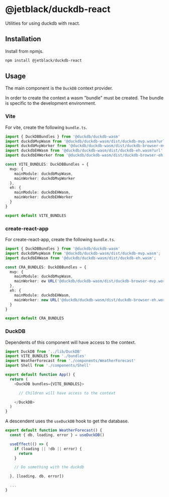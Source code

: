 # @jetblack/duckdb-react

Utilities for using duckdb with react.

## Installation

Install from npmjs.

```bash
npm install @jetblack/duckdb-react
```

## Usage

The main component is the `DuckDB` context provider.

In order to create the context a wasm "bundle" must be created. The
bundle is specific to the development environment.

### Vite

For vite, create the following `bundle.ts`.

```typescript bundle.ts
import { DuckDBBundles } from '@duckdb/duckdb-wasm'
import duckdbMvpWasm from '@duckdb/duckdb-wasm/dist/duckdb-mvp.wasm?url'
import duckdbMvpWorker from '@duckdb/duckdb-wasm/dist/duckdb-browser-mvp.worker.js?url'
import duckdbEHWasm from '@duckdb/duckdb-wasm/dist/duckdb-eh.wasm?url'
import duckdbEHWorker from '@duckdb/duckdb-wasm/dist/duckdb-browser-eh.worker.js?url'

const VITE_BUNDLES: DuckDBBundles = {
  mvp: {
    mainModule: duckdbMvpWasm,
    mainWorker: duckdbMvpWorker
  },
  eh: {
    mainModule: duckdbEHWasm,
    mainWorker: duckdbEHWorker
  }
}

export default VITE_BUNDLES
```

### create-react-app

For create-react-app, create the following `bundle.ts`.

```typescript bundle.js
import { DuckDBBundles } from '@duckdb/duckdb-wasm'
import duckdbMvpWasm from '@duckdb/duckdb-wasm/dist/duckdb-mvp.wasm';
import duckdbEHWasm from '@duckdb/duckdb-wasm/dist/duckdb-eh.wasm';

const CRA_BUNDLES: DuckDBBundles = {
  mvp: {
    mainModule: duckdbMvpWasm,
    mainWorker: ew URL('@duckdb/duckdb-wasm/dist/duckdb-browser-mvp.worker.js', import.meta.url).toString(),
  },
  eh: {
    mainModule: duckdbEHWasm,
    mainWorker: new URL('@duckdb/duckdb-wasm/dist/duckdb-browser-eh.worker.js', import.meta.url).toString(),
  }
}

export default CRA_BUNDLES
```

### DuckDB

Dependents of this component will have access to the context.

```typescript
import DuckDB from '../lib/DuckDB'
import VITE_BUNDLES from './bundles'
import WeatherForecast from './components/WeatherForecast'
import Shell from './components/Shell'

export default function App() {
  return (
    <DuckDB bundles={VITE_BUNDLES}>

      // Children will have access to the context

    </DuckDB>
  )
}
```

A descendent uses the `useDuckDB` hook to get the database.

```typescript
export default function WeatherForecast() {
  const { db, loading, error } = useDuckDB()

  useEffect(() => {
    if (loading || !db || error) {
      return
    }

    // Do something with the duckdb

  }, [loading, db, error])

  ...
}
```
